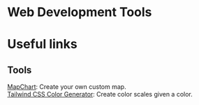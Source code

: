# Web Development Tools

# Useful links

## Tools

[MapChart](https://www.mapchart.net): Create your own custom map.\
[Tailwind CSS Color Generator](https://uicolors.app/create): Create color scales given a color.
